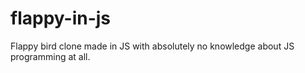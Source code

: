 # flappy-in-js
Flappy bird clone made in JS  with absolutely no knowledge about JS programming at all.

